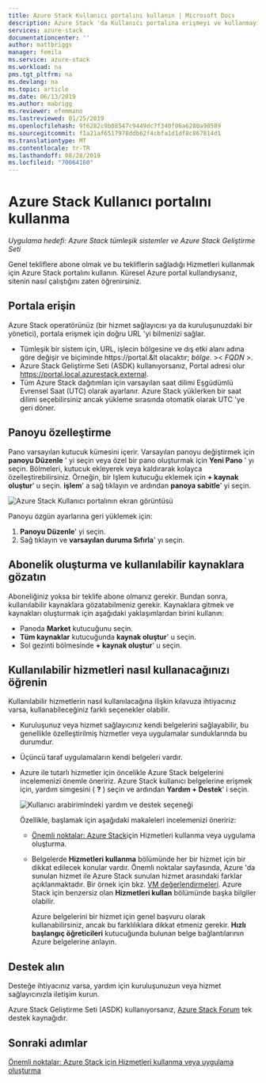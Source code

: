 ```yaml
---
title: Azure Stack Kullanıcı portalını kullanın | Microsoft Docs
description: Azure Stack 'da Kullanıcı portalına erişmeyi ve kullanmayı öğrenin.
services: azure-stack
documentationcenter: ''
author: mattbriggs
manager: femila
ms.service: azure-stack
ms.workload: na
pms.tgt_pltfrm: na
ms.devlang: na
ms.topic: article
ms.date: 06/13/2019
ms.author: mabrigg
ms.reviewer: efemmano
ms.lastreviewed: 01/25/2019
ms.openlocfilehash: 9f6282c9b08547c9449dc7f340f06a6280a98589
ms.sourcegitcommit: f1a21af6517978ddb62f4cbfa1d1df8c867814d1
ms.translationtype: MT
ms.contentlocale: tr-TR
ms.lasthandoff: 08/28/2019
ms.locfileid: "70064160"
---
```

# <a name="use-the-azure-stack-user-portal"></a>Azure Stack Kullanıcı portalını kullanma

*Uygulama hedefi: Azure Stack tümleşik sistemler ve Azure Stack Geliştirme Seti*

Genel tekliflere abone olmak ve bu tekliflerin sağladığı Hizmetleri kullanmak için Azure Stack portalını kullanın. Küresel Azure portal kullandıysanız, sitenin nasıl çalıştığını zaten öğrenirsiniz.

## <a name="access-the-portal"></a>Portala erişin

Azure Stack operatörünüz (bir hizmet sağlayıcısı ya da kuruluşunuzdaki bir yönetici), portala erişmek için doğru URL 'yi bilmenizi sağlar.

- Tümleşik bir sistem için, URL, işlecin bölgesine ve dış etki alanı adına göre değişir ve biçiminde https://portal.&lt olacaktır; *bölge.* &gt;&lt; *FQDN* &gt;.
- Azure Stack Geliştirme Seti (ASDK) kullanıyorsanız, Portal adresi olur https://portal.local.azurestack.external.
- Tüm Azure Stack dağıtımları için varsayılan saat dilimi Eşgüdümlü Evrensel Saat (UTC) olarak ayarlanır. Azure Stack yüklerken bir saat dilimi seçebilirsiniz ancak yükleme sırasında otomatik olarak UTC 'ye geri döner.

## <a name="customize-the-dashboard"></a>Panoyu özelleştirme

Pano varsayılan kutucuk kümesini içerir. Varsayılan panoyu değiştirmek için **panoyu Düzenle** ' yi seçin veya özel bir pano oluşturmak için **Yeni Pano** ' yı seçin. Bölmeleri, kutucuk ekleyerek veya kaldırarak kolayca özelleştirebilirsiniz. Örneğin, bir Işlem kutucuğu eklemek için **+ kaynak oluştur**' u seçin. **işlem**' a sağ tıklayın ve ardından **panoya sabitle**' yi seçin.

![Azure Stack Kullanıcı portalının ekran görüntüsü](media/azure-stack-use-portal/userportal.png)

Panoyu özgün ayarlarına geri yüklemek için:
1.  **Panoyu Düzenle**' yi seçin. 
2.  Sağ tıklayın ve **varsayılan duruma Sıfırla**' yı seçin.

## <a name="create-subscription-and-browse-available-resources"></a>Abonelik oluşturma ve kullanılabilir kaynaklara gözatın

Aboneliğiniz yoksa bir teklife abone olmanız gerekir. Bundan sonra, kullanılabilir kaynaklara gözatabilmeniz gerekir. Kaynaklara gitmek ve kaynakları oluşturmak için aşağıdaki yaklaşımlardan birini kullanın:

- Panoda **Market** kutucuğunu seçin.
- **Tüm kaynaklar** kutucuğunda **kaynak oluştur**' u seçin.
- Sol gezinti bölmesinde **+ kaynak oluştur**' u seçin.

## <a name="learn-how-to-use-available-services"></a>Kullanılabilir hizmetleri nasıl kullanacağınızı öğrenin

Kullanılabilir hizmetlerin nasıl kullanılacağına ilişkin kılavuza ihtiyacınız varsa, kullanabileceğiniz farklı seçenekler olabilir.

- Kuruluşunuz veya hizmet sağlayıcınız kendi belgelerini sağlayabilir, bu genellikle özelleştirilmiş hizmetler veya uygulamalar sunduklarında bu durumdur.
- Üçüncü taraf uygulamaların kendi belgeleri vardır.
- Azure ile tutarlı hizmetler için öncelikle Azure Stack belgelerini incelemenizi önemle öneririz. Azure Stack kullanıcı belgelerine erişmek için, yardım simgesini ( **?** ) seçin ve ardından **Yardım + Destek**' i seçin.

    ![Kullanıcı arabirimindeki yardım ve destek seçeneği](media/azure-stack-use-portal/HelpAndSupport.png)

    Özellikle, başlamak için aşağıdaki makaleleri incelemenizi öneririz:

    - [Önemli noktalar: Azure Stack](azure-stack-considerations.md)için Hizmetleri kullanma veya uygulama oluşturma.
    - Belgelerde **Hizmetleri kullanma** bölümünde her bir hizmet için bir dikkat edilecek konular vardır. Önemli noktalar sayfasında, Azure 'da sunulan hizmet ile Azure Stack sunulan hizmet arasındaki farklar açıklanmaktadır. Bir örnek için bkz. [VM değerlendirmeleri](azure-stack-vm-considerations.md). Azure Stack için benzersiz olan **Hizmetleri kullan** bölümünde başka bilgiler olabilir.

      Azure belgelerini bir hizmet için genel başvuru olarak kullanabilirsiniz, ancak bu farklılıklara dikkat etmeniz gerekir. **Hızlı başlangıç öğreticileri** kutucuğunda bulunan belge bağlantılarının Azure belgelerine anlayın.

## <a name="get-support"></a>Destek alın

Desteğe ihtiyacınız varsa, yardım için kuruluşunuzun veya hizmet sağlayıcınızla iletişim kurun.

Azure Stack Geliştirme Seti (ASDK) kullanıyorsanız, [Azure Stack Forum](https://social.msdn.microsoft.com/Forums/azure/home?forum=azurestack) tek destek kaynağıdır.

## <a name="next-steps"></a>Sonraki adımlar

[Önemli noktalar: Azure Stack için Hizmetleri kullanma veya uygulama oluşturma](azure-stack-considerations.md)

